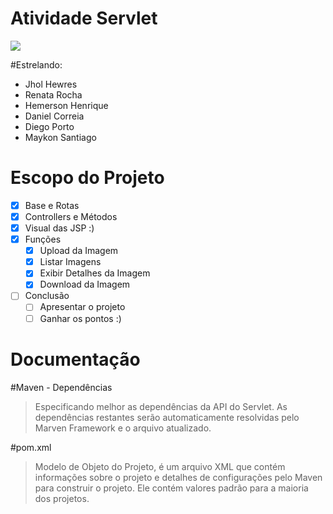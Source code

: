 # Atividade Servlet

![](https://github.com/Smallkan/Atividade-Servlet/raw/master/screenshots/01.png)

#Estrelando:

- Jhol Hewres
- Renata Rocha
- Hemerson Henrique
- Daniel Correia
- Diego Porto
- Maykon Santiago

Escopo do Projeto
=============
- [x] Base e Rotas
- [x] Controllers e Métodos
- [x] Visual das JSP :)
- [x] Funções
    - [x] Upload da Imagem
    - [x] Listar Imagens
    - [x] Exibir Detalhes da Imagem
    - [x] Download da Imagem
- [ ] Conclusão
    - [ ] Apresentar o projeto
    - [ ] Ganhar os pontos :)

Documentação
=============
#Maven - Dependências

> Especificando melhor as dependências da API do Servlet. As dependências restantes serão automaticamente resolvidas pelo Marven Framework e o arquivo atualizado.

#pom.xml

> Modelo de Objeto do Projeto, é um arquivo XML que contém informações sobre o projeto e detalhes de configurações pelo Maven para construir o projeto. Ele contém valores padrão para a maioria dos projetos.
